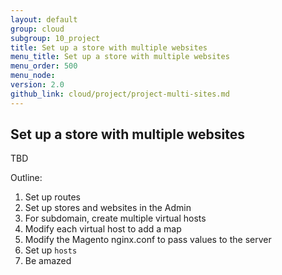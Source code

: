 ```yaml
---
layout: default
group: cloud
subgroup: 10_project
title: Set up a store with multiple websites
menu_title: Set up a store with multiple websites
menu_order: 500
menu_node: 
version: 2.0
github_link: cloud/project/project-multi-sites.md
---
```


## Set up a store with multiple websites
TBD

Outline:

1.	Set up routes
2.	Set up stores and websites in the Admin
3.	For subdomain, create multiple virtual hosts
3.	Modify each virtual host to add a map
4.	Modify the Magento nginx.conf to pass values to the server
5.	Set up `hosts`
6.	Be amazed